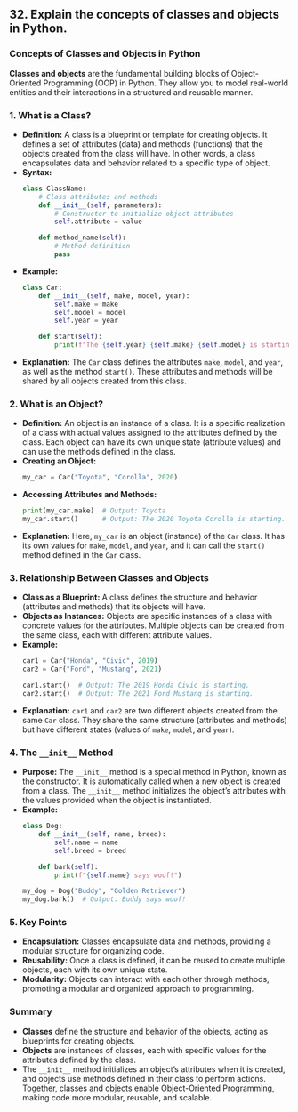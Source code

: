 ## 32. Explain the concepts of classes and objects in Python.


### Concepts of Classes and Objects in Python

**Classes and objects** are the fundamental building blocks of Object-Oriented Programming (OOP) in Python. They allow you to model real-world entities and their interactions in a structured and reusable manner.

### 1. **What is a Class?**
   - **Definition:** A class is a blueprint or template for creating objects. It defines a set of attributes (data) and methods (functions) that the objects created from the class will have. In other words, a class encapsulates data and behavior related to a specific type of object.
   - **Syntax:**
     ```python
     class ClassName:
         # Class attributes and methods
         def __init__(self, parameters):
             # Constructor to initialize object attributes
             self.attribute = value

         def method_name(self):
             # Method definition
             pass
     ```
   - **Example:**
     ```python
     class Car:
         def __init__(self, make, model, year):
             self.make = make
             self.model = model
             self.year = year

         def start(self):
             print(f"The {self.year} {self.make} {self.model} is starting.")
     ```
   - **Explanation:** The `Car` class defines the attributes `make`, `model`, and `year`, as well as the method `start()`. These attributes and methods will be shared by all objects created from this class.

### 2. **What is an Object?**
   - **Definition:** An object is an instance of a class. It is a specific realization of a class with actual values assigned to the attributes defined by the class. Each object can have its own unique state (attribute values) and can use the methods defined in the class.
   - **Creating an Object:**
     ```python
     my_car = Car("Toyota", "Corolla", 2020)
     ```
   - **Accessing Attributes and Methods:**
     ```python
     print(my_car.make)  # Output: Toyota
     my_car.start()      # Output: The 2020 Toyota Corolla is starting.
     ```
   - **Explanation:** Here, `my_car` is an object (instance) of the `Car` class. It has its own values for `make`, `model`, and `year`, and it can call the `start()` method defined in the `Car` class.

### 3. **Relationship Between Classes and Objects**
   - **Class as a Blueprint:** A class defines the structure and behavior (attributes and methods) that its objects will have.
   - **Objects as Instances:** Objects are specific instances of a class with concrete values for the attributes. Multiple objects can be created from the same class, each with different attribute values.
   - **Example:**
     ```python
     car1 = Car("Honda", "Civic", 2019)
     car2 = Car("Ford", "Mustang", 2021)

     car1.start()  # Output: The 2019 Honda Civic is starting.
     car2.start()  # Output: The 2021 Ford Mustang is starting.
     ```
   - **Explanation:** `car1` and `car2` are two different objects created from the same `Car` class. They share the same structure (attributes and methods) but have different states (values of `make`, `model`, and `year`).

### 4. **The `__init__` Method**
   - **Purpose:** The `__init__` method is a special method in Python, known as the constructor. It is automatically called when a new object is created from a class. The `__init__` method initializes the object’s attributes with the values provided when the object is instantiated.
   - **Example:**
     ```python
     class Dog:
         def __init__(self, name, breed):
             self.name = name
             self.breed = breed

         def bark(self):
             print(f"{self.name} says woof!")

     my_dog = Dog("Buddy", "Golden Retriever")
     my_dog.bark()  # Output: Buddy says woof!
     ```

### 5. **Key Points**
   - **Encapsulation:** Classes encapsulate data and methods, providing a modular structure for organizing code.
   - **Reusability:** Once a class is defined, it can be reused to create multiple objects, each with its own unique state.
   - **Modularity:** Objects can interact with each other through methods, promoting a modular and organized approach to programming.

### Summary
- **Classes** define the structure and behavior of the objects, acting as blueprints for creating objects.
- **Objects** are instances of classes, each with specific values for the attributes defined by the class.
- The `__init__` method initializes an object’s attributes when it is created, and objects use methods defined in their class to perform actions. Together, classes and objects enable Object-Oriented Programming, making code more modular, reusable, and scalable.